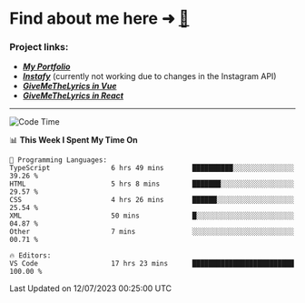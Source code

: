 # Find about me here ➜ [🧑](https://pauabella.dev)

### Project links:
- ***[My Portfolio](https://pauabella.dev)***
- ***[Instafy](https://instafy.me)*** (currently not working due to changes in the Instagram API)
- ***[GiveMeTheLyrics in Vue](https://lyrics.pauabella.dev)***
- ***[GiveMeTheLyrics in React](https://pauabella.dev/GiveMeTheLyrics)***

---
<!--START_SECTION:waka-->
![Code Time](http://img.shields.io/badge/Code%20Time-2%2C308%20hrs%2023%20mins-blue)

📊 **This Week I Spent My Time On** 

```text
💬 Programming Languages: 
TypeScript               6 hrs 49 mins       ██████████░░░░░░░░░░░░░░░   39.26 % 
HTML                     5 hrs 8 mins        ███████░░░░░░░░░░░░░░░░░░   29.57 % 
CSS                      4 hrs 26 mins       ██████░░░░░░░░░░░░░░░░░░░   25.54 % 
XML                      50 mins             █░░░░░░░░░░░░░░░░░░░░░░░░   04.87 % 
Other                    7 mins              ░░░░░░░░░░░░░░░░░░░░░░░░░   00.71 % 

🔥 Editors: 
VS Code                  17 hrs 23 mins      █████████████████████████   100.00 % 
```


 Last Updated on 12/07/2023 00:25:00 UTC
<!--END_SECTION:waka-->
